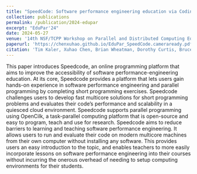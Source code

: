 ```yaml
---
title: "SpeedCode: Software performance engineering education via Coding of didactic exercises"
collection: publications
permalink: /publication/2024-edupar
excerpt: "EduPar'24"
date: 2024-05-27
venue: '14th NSF/TCPP Workshop on Parallel and Distributed Computing Education (EduPar-24), in conjuction with IPDPS 2024'
paperurl: 'https://chenxuhao.github.io/EduPar_SpeedCode.cameraready.pdf'
citation: 'Tim Kaler, Xuhao Chen, Brian Wheatman, Dorothy Curtis, Bruce Hoppe, Tao B. Schardl, and Charles E. Leiserson, SpeedCode: Software performance engineering education via Coding of didactic exercises, <i>14th NSF/TCPP Workshop on Parallel and Distributed Computing Education (EduPar-24) </i>, in conjuction with IPDPS 2024. '
---
```


This paper introduces Speedcode, an online programming platform that aims to improve the accessibility of software performance-engineering education.
At its core, Speedcode provides a platform that lets users gain hands-on experience in software performance engineering and parallel programming by completing short programming exercises.
Speedcode challenges users to develop fast multicore solutions for short programming problems and evaluates their code’s performance and scalability in a quiesced cloud environment.
Speedcode supports parallel programming using OpenCilk, a task-parallel computing platform that is open-source and easy to program, teach and use for research.
Speedcode aims to reduce barriers to learning and teaching software performance engineering.
It allows users to run and evaluate their code on modern multicore machines from their own computer without installing any software.
This provides users an easy introduction to the topic, and enables teachers to more easily incorporate lessons on software performance engineering
into their courses without incurring the onerous overhead of needing to setup computing environments for their students.
